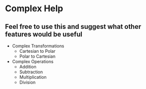 # Complex Help

**Feel free to use this and suggest what other features would be useful**
---

- Complex Transformations
    - Cartesian to Polar
    - Polar to Cartesian
- Complex Operations
    - Addition
    - Subtraction
    - Multiplication
    - Division
